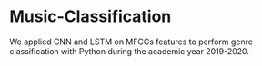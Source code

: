 # Music-Classification
We applied CNN and LSTM on MFCCs features to perform genre classification with Python during the academic year 2019-2020.

